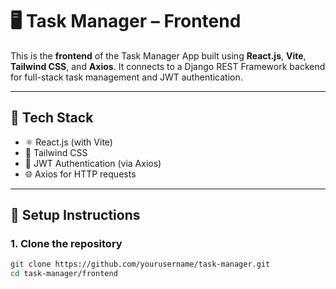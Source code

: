 # 🖥️ Task Manager – Frontend

This is the **frontend** of the Task Manager App built using **React.js**, **Vite**, **Tailwind CSS**, and **Axios**. It connects to a Django REST Framework backend for full-stack task management and JWT authentication.

---

## 🚀 Tech Stack

- ⚛️ React.js (with Vite)
- 💨 Tailwind CSS
- 🔐 JWT Authentication (via Axios)
- 🌐 Axios for HTTP requests


---

## 🔧 Setup Instructions

### 1. Clone the repository

```bash
git clone https://github.com/yourusername/task-manager.git
cd task-manager/frontend


